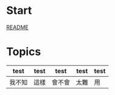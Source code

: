 # Start
[README](README.md)
# Topics

| test   | test | test   | test | test |
|--------|------|--------|------|------|
| 我不知 | 這樣 | 會不會 | 太難 | 用   |

